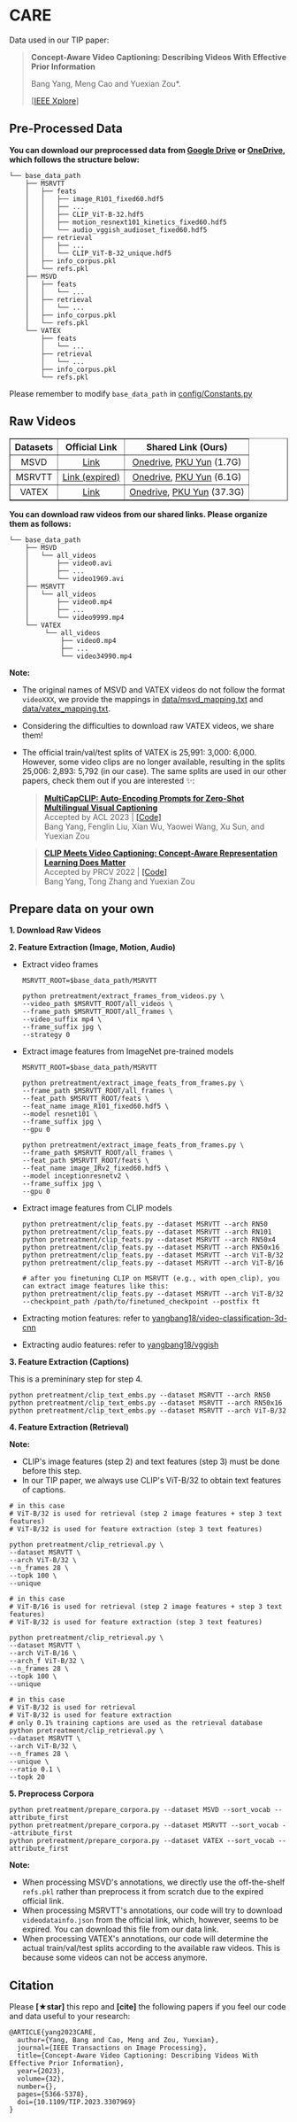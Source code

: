# CARE

Data used in our TIP paper:

> **Concept-Aware Video Captioning: Describing Videos With Effective Prior Information**
>
> Bang Yang, Meng Cao and Yuexian Zou*.
>
> [[IEEE Xplore](https://ieeexplore.ieee.org/document/10233200)]


## Pre-Processed Data

**You can download our preprocessed data from [Google Drive](https://drive.google.com/drive/folders/1v6CFTrh4SWCZnoURT89u6DKQ2o5P_uys?usp=sharing) or [OneDrive](https://pkueducn-my.sharepoint.com/:f:/g/personal/2101112290_pkueducn_onmicrosoft_com/EknFBr4uhGpDux8dqCPlD5sB5C_M4Bw6VO73e-KX8uijsA?e=uktfnc), which follows the structure below:**


```
└── base_data_path
    ├── MSRVTT
    │   ├── feats
    │   │   ├── image_R101_fixed60.hdf5
    │   │   ├── ...
    │   │   ├── CLIP_ViT-B-32.hdf5
    │   │   ├── motion_resnext101_kinetics_fixed60.hdf5
    │   │   └── audio_vggish_audioset_fixed60.hdf5
    │   ├── retrieval
    │   │   ├── ...
    │   │   └── CLIP_ViT-B-32_unique.hdf5
    │   ├── info_corpus.pkl 
    │   └── refs.pkl
    ├── MSVD
    │   ├── feats
    │   │   └── ...
    │   ├── retrieval
    │   │   └── ...
    │   ├── info_corpus.pkl
    │   └── refs.pkl
    └── VATEX
        ├── feats
        │   └── ...
        ├── retrieval
        │   └── ...
        ├── info_corpus.pkl
        └── refs.pkl
```
Please remember to modify `base_data_path` in [config/Constants.py](config/Constants.py)

## Raw Videos

<div align="center">
<table border="1" width="100%">
    <tr align="center">
        <th>Datasets</th><th>Official Link</th><th>Shared Link (Ours)</th>
    </tr>
    <tr align="center">
        <td>MSVD</td><td><a href="https://www.cs.utexas.edu/users/ml/clamp/videoDescription/">Link</a></td><td><a href="https://pkueducn-my.sharepoint.com/:u:/g/personal/2101112290_pkueducn_onmicrosoft_com/ESi2AhDhuMpPsfv5E3N9xtsBhbraiiC4ZuAhwCdNS7kGYA?e=LPcfkl">Onedrive</a>, <a href="https://disk.pku.edu.cn/#/link/07D8200C7B3BA32BD9CE99B0DE2C31A4">PKU Yun</a> (1.7G)</td>
    </tr>
    <tr align="center">
        <td>MSRVTT</td><td><a href="http://ms-multimedia-challenge.com/2016/dataset">Link (expired)</a></td><td><a href="https://pkueducn-my.sharepoint.com/:u:/g/personal/2101112290_pkueducn_onmicrosoft_com/EW8dnlrbXrhPpHCzqUWYBmEBy_15l4nQuZBuIS2akdIWwg?e=mxCEwZ">Onedrive</a>, <a href="https://disk.pku.edu.cn:443/link/FD83012327909FEF5AFBA32571074151">PKU Yun</a> (6.1G)</td>
    </tr>
    <tr align="center">
        <td>VATEX</td><td><a href="https://eric-xw.github.io/vatex-website/download.html">Link</a></td><td><a href="https://pkueducn-my.sharepoint.com/:u:/g/personal/2101112290_pkueducn_onmicrosoft_com/EbznKwMvV-1FsxxxRvbiu1cB5aC-NTspM1y5zkyJq6rZSQ?e=IcpHpT">Onedrive</a>, <a href="https://disk.pku.edu.cn:443/link/24892F356463CB7AC6B762ACC7757035">PKU Yun</a> (37.3G)</td>
    </tr>
</table>
</div>

**You can download raw videos from our shared links. Please organize them as follows:**

```
└── base_data_path
    ├── MSVD
    │   └── all_videos
    │       ├── video0.avi
    │       ├── ...
    │       └── video1969.avi
    ├── MSRVTT
    │   └── all_videos
    │       ├── video0.mp4
    │       ├── ...
    │       └── video9999.mp4
    └── VATEX
         └── all_videos
             ├── video0.mp4
             ├── ...
             └── video34990.mp4
```

**Note:** 
- The original names of MSVD and VATEX videos do not follow the format `videoXXX`, we provide the mappings in [data/msvd_mapping.txt](data/msvd_mapping.txt) and [data/vatex_mapping.txt](data/vatex_mapping.txt).
- Considering the difficulties to download raw VATEX videos, we share them!
- The official train/val/test splits of VATEX is 25,991: 3,000: 6,000. However, some video clips are no longer available, resulting in the splits 25,006: 2,893: 5,792 (in our case). The same splits are used in our other papers, check them out if you are interested ✨: 

    > [**MultiCapCLIP: Auto-Encoding Prompts for Zero-Shot Multilingual Visual Captioning**](https://aclanthology.org/2023.acl-long.664/)<br>
    > Accepted by ACL 2023 | [[Code]](https://github.com/yangbang18/MultiCapCLIP)<br>
    > Bang Yang, Fenglin Liu, Xian Wu, Yaowei Wang, Xu Sun, and Yuexian Zou

    > [**CLIP Meets Video Captioning: Concept-Aware Representation Learning Does Matter**](https://arxiv.org/abs/2111.15162)<br>
    > Accepted by PRCV 2022 | [[Code]](https://github.com/yangbang18/CLIP-Captioner)<br>
    > Bang Yang, Tong Zhang and Yuexian Zou


## Prepare data on your own

**1. Download Raw Videos**

**2. Feature Extraction (Image, Motion, Audio)**

* Extract video frames

  ```
  MSRVTT_ROOT=$base_data_path/MSRVTT

  python pretreatment/extract_frames_from_videos.py \
  --video_path $MSRVTT_ROOT/all_videos \
  --frame_path $MSRVTT_ROOT/all_frames \
  --video_suffix mp4 \
  --frame_suffix jpg \
  --strategy 0
  ```
  
* Extract image features from ImageNet pre-trained models

  ```
  MSRVTT_ROOT=$base_data_path/MSRVTT

  python pretreatment/extract_image_feats_from_frames.py \
  --frame_path $MSRVTT_ROOT/all_frames \
  --feat_path $MSRVTT_ROOT/feats \
  --feat_name image_R101_fixed60.hdf5 \
  --model resnet101 \
  --frame_suffix jpg \
  --gpu 0

  python pretreatment/extract_image_feats_from_frames.py \
  --frame_path $MSRVTT_ROOT/all_frames \
  --feat_path $MSRVTT_ROOT/feats \
  --feat_name image_IRv2_fixed60.hdf5 \
  --model inceptionresnetv2 \
  --frame_suffix jpg \
  --gpu 0
  ```
* Extract image features from CLIP models
  ```
  python pretreatment/clip_feats.py --dataset MSRVTT --arch RN50
  python pretreatment/clip_feats.py --dataset MSRVTT --arch RN101
  python pretreatment/clip_feats.py --dataset MSRVTT --arch RN50x4
  python pretreatment/clip_feats.py --dataset MSRVTT --arch RN50x16
  python pretreatment/clip_feats.py --dataset MSRVTT --arch ViT-B/32
  python pretreatment/clip_feats.py --dataset MSRVTT --arch ViT-B/16

  # after you finetuning CLIP on MSRVTT (e.g., with open_clip), you can extract image features like this:
  python pretreatment/clip_feats.py --dataset MSRVTT --arch ViT-B/32 --checkpoint_path /path/to/finetuned_checkpoint --postfix ft
  ```
* Extracting motion features: refer to [yangbang18/video-classification-3d-cnn](https://github.com/yangbang18/video-classification-3d-cnn)

* Extracting audio features: refer to [yangbang18/vggish](https://github.com/yangbang18/vggish)

**3. Feature Extraction (Captions)**

This is a premininary step for step 4. 

```
python pretreatment/clip_text_embs.py --dataset MSRVTT --arch RN50
python pretreatment/clip_text_embs.py --dataset MSRVTT --arch RN50x16
python pretreatment/clip_text_embs.py --dataset MSRVTT --arch ViT-B/32
```

**4. Feature Extraction (Retrieval)**

**Note:** 
- CLIP's image features (step 2) and text features (step 3) must be done before this step. 
- In our TIP paper, we always use CLIP's ViT-B/32 to obtain text features of captions.

```
# in this case
# ViT-B/32 is used for retrieval (step 2 image features + step 3 text features)
# ViT-B/32 is used for feature extraction (step 3 text features)

python pretreatment/clip_retrieval.py \
--dataset MSRVTT \
--arch ViT-B/32 \
--n_frames 28 \
--topk 100 \
--unique
```

```
# in this case
# ViT-B/16 is used for retrieval (step 2 image features + step 3 text features)
# ViT-B/32 is used for feature extraction (step 3 text features)

python pretreatment/clip_retrieval.py \
--dataset MSRVTT \
--arch ViT-B/16 \
--arch_f ViT-B/32 \
--n_frames 28 \
--topk 100 \
--unique
```

```
# in this case
# ViT-B/32 is used for retrieval
# ViT-B/32 is used for feature extraction
# only 0.1% training captions are used as the retrieval database
python pretreatment/clip_retrieval.py \
--dataset MSRVTT \
--arch ViT-B/32 \
--n_frames 28 \
--unique \
--ratio 0.1 \
--topk 20
```



**5. Preprocess Corpora**
  ```
  python pretreatment/prepare_corpora.py --dataset MSVD --sort_vocab --attribute_first
  python pretreatment/prepare_corpora.py --dataset MSRVTT --sort_vocab --attribute_first
  python pretreatment/prepare_corpora.py --dataset VATEX --sort_vocab --attribute_first
  ```
**Note:** 
- When processing MSVD's annotations, we directly use the off-the-shelf `refs.pkl` rather than preprocess it from scratch due to the expired official link.
- When processing MSRVTT's annotations, our code will try to download `videodatainfo.json` from the official link, which, however, seems to be expired. You can download this file from our data link.
- When processing VATEX's annotations, our code will determine the actual train/val/test splits according to the available raw videos. This is because some videos can not be access anymore.


## Citation

Please **[★star]** this repo and **[cite]** the following papers if you feel our code and data useful to your research:

```
@ARTICLE{yang2023CARE,
  author={Yang, Bang and Cao, Meng and Zou, Yuexian},
  journal={IEEE Transactions on Image Processing}, 
  title={Concept-Aware Video Captioning: Describing Videos With Effective Prior Information}, 
  year={2023},
  volume={32},
  number={},
  pages={5366-5378},
  doi={10.1109/TIP.2023.3307969}
}
```